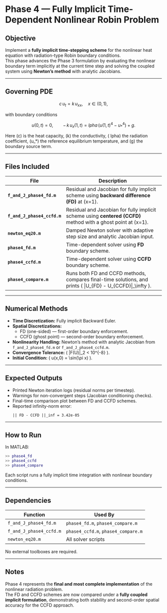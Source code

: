 # Phase 4 — Fully Implicit Time-Dependent Nonlinear Robin Problem

## Objective
Implement a **fully implicit time-stepping scheme** for the nonlinear heat equation with radiation-type Robin boundary conditions.  
This phase advances the Phase 3 formulation by evaluating the nonlinear boundary term implicitly at the current time step and solving the coupled system using **Newton’s method** with analytic Jacobians.

---

## Governing PDE

$$
c\,u_t = k\,u_{xx}, \quad x \in (0,1),
$$

with boundary conditions

$$
u(0,t) = 0, \qquad
-\,k\,u_x(1,t) =  lpha\,(u(1,t)^4 - u_*^4) + g.
$$

Here \(c\) is the heat capacity, \(k\) the conductivity, \( lpha\) the radiation coefficient, \(u_*\) the reference equilibrium temperature, and \(g\) the boundary source term.

---

## Files Included
| File | Description |
|------|--------------|
| **`f_and_J_phase4_fd.m`** | Residual and Jacobian for fully implicit scheme using **backward difference (FD)** at \(x=1\). |
| **`f_and_J_phase4_ccfd.m`** | Residual and Jacobian for fully implicit scheme using **centered (CCFD)** method with a ghost point at \(x=1\). |
| **`newton_eq20.m`** | Damped Newton solver with adaptive step size and analytic Jacobian input. |
| **`phase4_fd.m`** | Time-dependent solver using **FD** boundary scheme. |
| **`phase4_ccfd.m`** | Time-dependent solver using **CCFD** boundary scheme. |
| **`phase4_compare.m`** | Runs both FD and CCFD methods, compares final-time solutions, and prints \( \|U_{FD} - U_{CCFD}\|_\infty \). |

---

## Numerical Methods
- **Time Discretization:** Fully implicit Backward Euler.  
- **Spatial Discretizations:**
  - FD (one-sided) — first-order boundary enforcement.  
  - CCFD (ghost point) — second-order boundary enforcement.  
- **Nonlinearity Handling:** Newton’s method with analytic Jacobian from `f_and_J_phase4_fd.m` or `f_and_J_phase4_ccfd.m`.  
- **Convergence Tolerance:** \( \|F(U)\|_2 < 10^{-8} \).  
- **Initial Condition:** \( u(x,0) = \sin(\pi x) \).

---

## Expected Outputs
- Printed Newton iteration logs (residual norms per timestep).  
- Warnings for non-convergent steps (Jacobian conditioning checks).  
- Final-time comparison plot between FD and CCFD schemes.  
- Reported infinity-norm error:  
  ```
  || FD - CCFD ||_inf = 3.42e-05
  ```

---

## How to Run
In MATLAB:
```matlab
>> phase4_fd
>> phase4_ccfd
>> phase4_compare
```
Each script runs a fully implicit time integration with nonlinear boundary conditions.

---

## Dependencies
| Function | Used By |
|-----------|----------|
| `f_and_J_phase4_fd.m` | `phase4_fd.m`, `phase4_compare.m` |
| `f_and_J_phase4_ccfd.m` | `phase4_ccfd.m`, `phase4_compare.m` |
| `newton_eq20.m` | All solver scripts |

No external toolboxes are required.

---

## Notes
Phase 4 represents the **final and most complete implementation** of the nonlinear radiation problem.  
The FD and CCFD schemes are now compared under a **fully coupled implicit formulation**, demonstrating both stability and second-order spatial accuracy for the CCFD approach.
